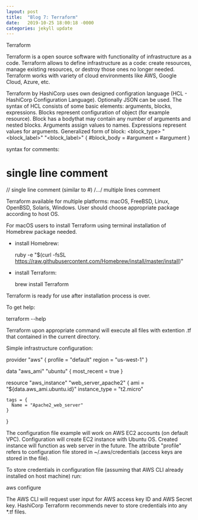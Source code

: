 ```yaml
---
layout: post
title:  "Blog 7: Terraform"
date:   2019-10-25 18:00:18 -0000
categories: jekyll update
---
```


Terraform

Terraform is a open source software with functionality of infrastructure as a code. Terraform allows to define infrastructure as a code: create resources, manage existing resources, or destroy those ones no longer needed. Terraform works with variety of cloud environments like AWS, Google Cloud, Azure, etc.

Terraform by HashiCorp uses own designed configration language (HCL - HashiCorp Configuration Language). Optionally JSON can be used. The syntax of HCL consists of some basic elements: arguments, blocks, expressions. Blocks represent configuration of object (for example resource). Block has a bodythat may contain any number of arguments and nested blocks. Arguments assign values to names. Expressions represent values for arguments. Generalized form of block:
  <block_type> "<block_label>" "<block_label>" {
    #block_body
    <IDENTIFIER> = <EXPRESSION> #argument
    <IDENTIFIER> = <EXPRESSION> #argument
  }

syntax for comments:
  # single line comment
  // single line comment (similar to #)
  /*...*/ multiple lines comment

Terraform available for multiple platforms: macOS, FreeBSD, Linux, OpenBSD, Solaris, Windows. User should choose appropriate package according to host OS.

For macOS users to install Terraform using terminal installation of Homebrew package needed.
* install Homebrew:

  ruby -e "$(curl -fsSL https://raw.githubusercontent.com/Homebrew/install/master/install)"
* install Terraform:

  brew install Terraform

Terraform is ready for use after installation process is over.

To get help:

  terraform --help

Terraform upon appropriate command will execute all files with extention .tf that contained in the current directory.

Simple infrastructure configuration:

  provider "aws" {
    profile = "default"
    region = "us-west-1"
  }

  data "aws_ami" "ubuntu" {
    most_recent = true
  }

  resource "aws_instance" "web_server_apache2" {
    ami = "${data.aws_ami.ubuntu.id}"
    instance_type = "t2.micro"

    tags = {
      Name = "Apache2_web_server"
    }
  }

The configuration file example will work on AWS EC2 accounts (on default VPC). Configuration will create EC2 instance with Ubuntu OS. Created instance will function as web server in the future. The attribute "profile" refers to configuration file stored in ~/.aws/credentials (access keys are stored in the file).

To store credentials in configuration file (assuming that AWS CLI already installed on host machine) run:

  aws configure

The AWS CLI will request user input for AWS access key ID and AWS Secret key.
HashiCorp Terraform recommends never to store credentials into any *.tf files.



[jekyll-docs]: https://jekyllrb.com/docs/home
[jekyll-gh]:   https://github.com/jekyll/jekyll
[jekyll-talk]: https://talk.jekyllrb.com/
